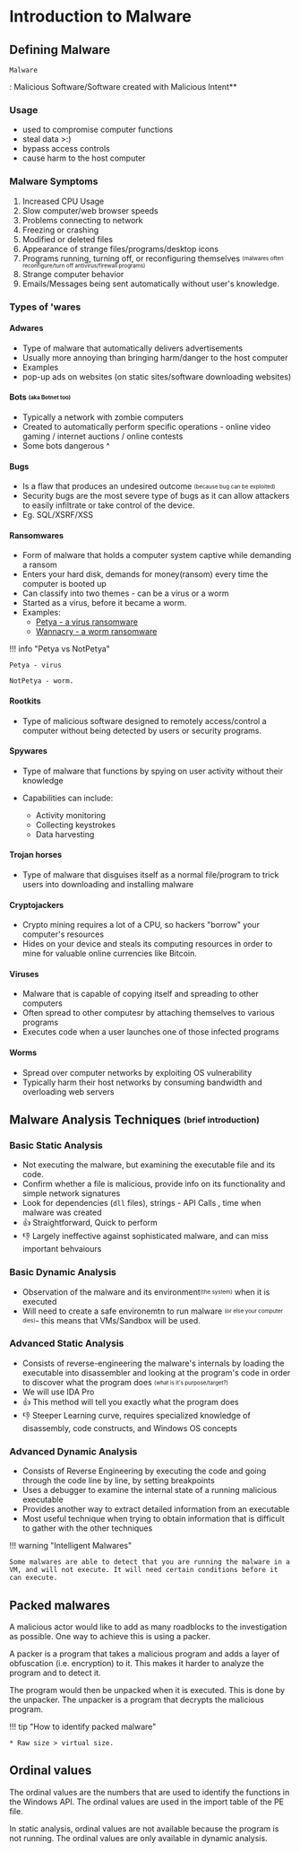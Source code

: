 # Introduction to Malware

## Defining Malware

`Malware`

:  Malicious Software/Software created with Malicious Intent**

### Usage

- used to compromise computer functions
- steal data >:)
- bypass access controls
- cause harm to the host computer

### Malware Symptoms

1. Increased CPU Usage
2. Slow computer/web browser speeds
3. Problems connecting to network
4. Freezing or crashing
5. Modified or deleted files
6. Appearance of strange files/programs/desktop icons
7. Programs running, turning off, or reconfiguring themselves <sub><sup>(malwares often reconfigure/turn off antivirus/firewall programs)</sub></sup>
8. Strange computer behavior
9. Emails/Messages being sent automatically without user's knowledge.

### Types of 'wares

#### Adwares

- Type of malware that automatically delivers advertisements
- Usually more annoying than bringing harm/danger to the host computer
- Examples
- pop-up ads on websites (on static sites/software downloading websites)

#### Bots <sub><sup>(aka Botnet too)</sub></sup>

- Typically a network with zombie computers
- Created to automatically perform specific operations - online video gaming / internet auctions / online contests
- Some bots dangerous ^

#### Bugs

- Is a flaw that produces an undesired outcome <sub><sup>(because bug can be exploited)</sub></sup>
- Security bugs are the most severe type of bugs as it can allow attackers to easily infiltrate or take control of the device.
- Eg. SQL/XSRF/XSS

#### Ransomwares

- Form of malware that holds a computer system captive while demanding a ransom
- Enters your hard disk, demands for money(ransom) every time the computer is booted up
- Can classify into two themes - can be a virus or a worm
- Started as a virus, before it became a worm.
- Examples:
  - [Petya - a virus ransomware](https://www.cloudflare.com/learning/security/ransomware/petya-notpetya-ransomware/)
  - [Wannacry - a worm ransomware](https://www.kaspersky.com/resource-center/threats/ransomware-wannacry)

!!! info "Petya vs NotPetya"

    Petya - virus

    NotPetya - worm.

#### Rootkits

- Type of malicious software designed to remotely access/control a computer without being detected by users or security programs.

#### Spywares

- Type of malware that functions by spying on user activity without their knowledge

- Capabilities can include:
  - Activity monitoring
  - Collecting keystrokes
  - Data harvesting

#### Trojan horses

- Type of malware that disguises itself as a normal file/program to trick users into downloading and installing malware

#### Cryptojackers

- Crypto mining requires a lot of a CPU, so hackers "borrow" your computer's resources
- Hides on your device and steals its computing resources in order to mine for valuable online currencies like Bitcoin.

#### Viruses

- Malware that is capable of copying itself and spreading to other computers
- Often spread to other computesr by attaching themselves to various programs
- Executes code when a user launches one of those infected programs

#### Worms

- Spread over computer networks by exploiting OS vulnerability
- Typically harm their host networks by consuming bandwidth and overloading web servers

## Malware Analysis Techniques <sub><sup>(brief introduction)</sub><sup>

### Basic Static Analysis

- Not executing the malware, but examining the executable file and its code.
- Confirm whether a file is malicious, provide info on its functionality and simple network signatures
- Look for dependencies (`dll` files), strings - API Calls , time when malware was created
- 👍 Straightforward, Quick to perform
- 👎 Largely ineffective against sophisticated malware, and can miss important behvaiours
  
  

### Basic Dynamic Analysis

- Observation of the malware and its environment<sub><sup>(the system)</sup></sub> when it is executed
- Will need to create a safe environemtn to run malware <sub><sup>(or else your computer dies)</sub></sup>- this means that VMs/Sandbox will be used.

### Advanced Static Analysis

- Consists of reverse-engineering the malware's internals by loading the executable into disassembler and looking at the program's code in order to discover what the program does <sub><sup>(what is it's purpose/target?)</sub></sup>
-  We will use IDA Pro 
- 👍 This method will tell you exactly what the program does
- 👎 Steeper Learning curve, requires specialized knowledge of disassembly, code constructs, and Windows OS concepts

### Advanced Dynamic Analysis

- Consists of Reverse Engineering by executing the code and going through the code line by line, by setting breakpoints
- Uses a debugger to examine the internal state of a running malicious executable
- Provides another way to extract detailed information from an executable
- Most useful technique when trying to obtain information that is difficult to gather with the other techniques


!!! warning "Intelligent Malwares"

    Some malwares are able to detect that you are running the malware in a VM, and will not execute. It will need certain conditions before it can execute. 
  
## Packed malwares

A malicious actor would like to add as many roadblocks to the investigation as possible. One way to achieve this is using a packer.

A packer is a program that takes a malicious program and adds a layer of obfuscation (i.e. encryption) to it. This makes it harder to analyze the program and to detect it.

The program would then be unpacked when it is executed. This is done by the unpacker. The unpacker is a program that decrypts the malicious program.

!!! tip "How to identify packed malware"

    * Raw size > virtual size.

## Ordinal values

The ordinal values are the numbers that are used to identify the functions in the Windows API. The ordinal values are used in the import table of the PE file.

In static analysis, ordinal values are not available because the program is not running. The ordinal values are only available in dynamic analysis.
